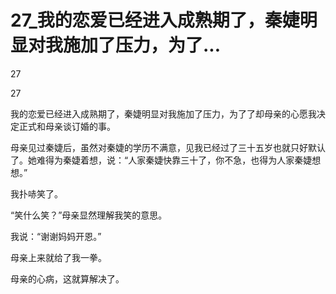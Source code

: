 # 27_我的恋爱已经进入成熟期了，秦婕明显对我施加了压力，为了...

27

27

我的恋爱已经进入成熟期了，秦婕明显对我施加了压力，为了了却母亲的心愿我决定正式和母亲谈订婚的事。

母亲见过秦婕后，虽然对秦婕的学历不满意，见我已经过了三十五岁也就只好默认了。她难得为秦婕着想，说：“人家秦婕快靠三十了，你不急，也得为人家秦婕想想。”

我扑哧笑了。

“笑什么笑？”母亲显然理解我笑的意思。

我说：“谢谢妈妈开恩。”

母亲上来就给了我一拳。

母亲的心病，这就算解决了。